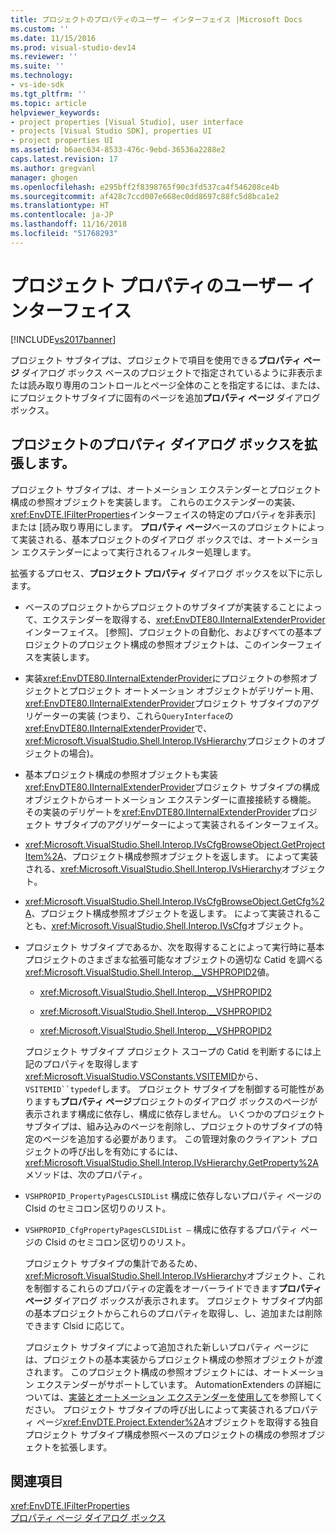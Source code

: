 ```yaml
---
title: プロジェクトのプロパティのユーザー インターフェイス |Microsoft Docs
ms.custom: ''
ms.date: 11/15/2016
ms.prod: visual-studio-dev14
ms.reviewer: ''
ms.suite: ''
ms.technology:
- vs-ide-sdk
ms.tgt_pltfrm: ''
ms.topic: article
helpviewer_keywords:
- project properties [Visual Studio], user interface
- projects [Visual Studio SDK], properties UI
- project properties UI
ms.assetid: b6aec634-8533-476c-9ebd-36536a2288e2
caps.latest.revision: 17
ms.author: gregvanl
manager: ghogen
ms.openlocfilehash: e295bff2f8398765f90c3fd537ca4f546208ce4b
ms.sourcegitcommit: af428c7ccd007e668ec0dd8697c88fc5d8bca1e2
ms.translationtype: HT
ms.contentlocale: ja-JP
ms.lasthandoff: 11/16/2018
ms.locfileid: "51768293"
---
```

# <a name="project-property-user-interface"></a>プロジェクト プロパティのユーザー インターフェイス
[!INCLUDE[vs2017banner](../../includes/vs2017banner.md)]

プロジェクト サブタイプは、プロジェクトで項目を使用できる**プロパティ ページ** ダイアログ ボックス ベースのプロジェクトで指定されているように非表示または読み取り専用のコントロールとページ全体のことを指定するには、または、にプロジェクトサブタイプに固有のページを追加**プロパティ ページ** ダイアログ ボックス。  
  
## <a name="extending-the-project-property-dialog-box"></a>プロジェクトのプロパティ ダイアログ ボックスを拡張します。  
 プロジェクト サブタイプは、オートメーション エクステンダーとプロジェクト構成の参照オブジェクトを実装します。 これらのエクステンダーの実装、<xref:EnvDTE.IFilterProperties>インターフェイスの特定のプロパティを非表示] または [読み取り専用にします。 **プロパティ ページ**ベースのプロジェクトによって実装される、基本プロジェクトのダイアログ ボックスでは、オートメーション エクステンダーによって実行されるフィルター処理します。  
  
 拡張するプロセス、**プロジェクト プロパティ** ダイアログ ボックスを以下に示します。  
  
- ベースのプロジェクトからプロジェクトのサブタイプが実装することによって、エクステンダーを取得する、<xref:EnvDTE80.IInternalExtenderProvider>インターフェイス。 [参照]、プロジェクトの自動化、およびすべての基本プロジェクトのプロジェクト構成の参照オブジェクトは、このインターフェイスを実装します。  
  
- 実装<xref:EnvDTE80.IInternalExtenderProvider>にプロジェクトの参照オブジェクトとプロジェクト オートメーション オブジェクトがデリゲート用、<xref:EnvDTE80.IInternalExtenderProvider>プロジェクト サブタイプのアグリゲーターの実装 (つまり、これら`QueryInterface`の<xref:EnvDTE80.IInternalExtenderProvider>で、 <xref:Microsoft.VisualStudio.Shell.Interop.IVsHierarchy>プロジェクトのオブジェクトの場合)。  
  
- 基本プロジェクト構成の参照オブジェクトも実装<xref:EnvDTE80.IInternalExtenderProvider>プロジェクト サブタイプの構成オブジェクトからオートメーション エクステンダーに直接接続する機能。 その実装のデリゲートを<xref:EnvDTE80.IInternalExtenderProvider>プロジェクト サブタイプのアグリゲーターによって実装されるインターフェイス。  
  
- <xref:Microsoft.VisualStudio.Shell.Interop.IVsCfgBrowseObject.GetProjectItem%2A>、プロジェクト構成参照オブジェクトを返します。 によって実装される、<xref:Microsoft.VisualStudio.Shell.Interop.IVsHierarchy>オブジェクト。  
  
- <xref:Microsoft.VisualStudio.Shell.Interop.IVsCfgBrowseObject.GetCfg%2A>、プロジェクト構成参照オブジェクトを返します。 によって実装されることも、<xref:Microsoft.VisualStudio.Shell.Interop.IVsCfg>オブジェクト。  
  
- プロジェクト サブタイプであるか、次を取得することによって実行時に基本プロジェクトのさまざまな拡張可能なオブジェクトの適切な Catid を調べる<xref:Microsoft.VisualStudio.Shell.Interop.__VSHPROPID2>値。  
  
  -   <xref:Microsoft.VisualStudio.Shell.Interop.__VSHPROPID2>  
  
  -   <xref:Microsoft.VisualStudio.Shell.Interop.__VSHPROPID2>  
  
  -   <xref:Microsoft.VisualStudio.Shell.Interop.__VSHPROPID2>  
  
  プロジェクト サブタイプ プロジェクト スコープの Catid を判断するには上記のプロパティを取得します<xref:Microsoft.VisualStudio.VSConstants.VSITEMID>から、`VSITEMID``typedef`します。 プロジェクト サブタイプを制御する可能性がありますも**プロパティ ページ**プロジェクトのダイアログ ボックスのページが表示されます構成に依存し、構成に依存しません。 いくつかのプロジェクト サブタイプは、組み込みのページを削除し、プロジェクトのサブタイプの特定のページを追加する必要があります。 この管理対象のクライアント プロジェクトの呼び出しを有効にするには、<xref:Microsoft.VisualStudio.Shell.Interop.IVsHierarchy.GetProperty%2A>メソッドは、次のプロパティ。  
  
- `VSHPROPID_PropertyPagesCLSIDList` 構成に依存しないプロパティ ページの Clsid のセミコロン区切りのリスト。  
  
- `VSHPROPID_CfgPropertyPagesCLSIDList —` 構成に依存するプロパティ ページの Clsid のセミコロン区切りのリスト。  
  
  プロジェクト サブタイプの集計であるため、<xref:Microsoft.VisualStudio.Shell.Interop.IVsHierarchy>オブジェクト、これを制御するこれらのプロパティの定義をオーバーライドできます**プロパティ ページ** ダイアログ ボックスが表示されます。 プロジェクト サブタイプ内部の基本プロジェクトからこれらのプロパティを取得し、し、追加または削除できます Clsid に応じて。  
  
  プロジェクト サブタイプによって追加された新しいプロパティ ページには、プロジェクトの基本実装からプロジェクト構成の参照オブジェクトが渡されます。 このプロジェクト構成の参照オブジェクトには、オートメーション エクステンダーがサポートしています。 AutomationExtenders の詳細については、[実装とオートメーション エクステンダーを使用して](http://msdn.microsoft.com/library/0d5c218c-f412-4b28-ab0c-33a611f62356)を参照してください。 プロジェクト サブタイプの呼び出しによって実装されるプロパティ ページ<xref:EnvDTE.Project.Extender%2A>オブジェクトを取得する独自プロジェクト サブタイプ構成参照ベースのプロジェクトの構成の参照オブジェクトを拡張します。  
  
## <a name="see-also"></a>関連項目  
 <xref:EnvDTE.IFilterProperties>   
 [プロパティ ページ ダイアログ ボックス](http://msdn.microsoft.com/en-us/4a3d34ac-ed03-45e8-ae60-a0e1aad300e4)

